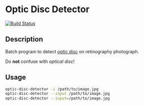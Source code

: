 # Optic Disc Detector
[![Build Status](https://travis-ci.org/Ravirael/opto-disc-detector.svg?branch=master)](https://travis-ci.org/Ravirael/opto-disc-detector)
## Description
Batch program to detect
[optic disc](https://en.wikipedia.org/wiki/Optic_disc) on retinography
photograph.

Do **not** confuse with *optical disc*!

## Usage
```bash
optic-disc-detector -i /path/to/image.jpg
optic-disc-detector --input /path/to/image.jpg
optic-disc-detector --input=/path/to/image.jpg
```
